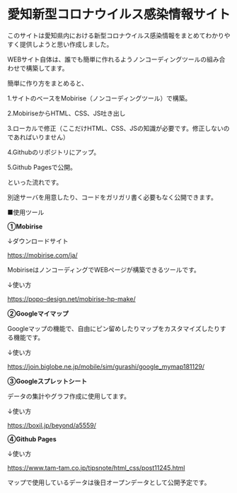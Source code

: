 # 愛知新型コロナウイルス感染情報サイト

このサイトは愛知県内における新型コロナウイルス感染情報をまとめてわかりやすく提供しようと思い作成しました。

WEBサイト自体は、誰でも簡単に作れるようノンコーディングツールの組み合わせで構築してます。

簡単に作り方をまとめると、

1.サイトのベースをMobirise（ノンコーディングツール）で構築。

2.MobiriseからHTML、CSS、JS吐き出し

3.ローカルで修正（ここだけHTML、CSS、JSの知識が必要です。修正しないのであればいりません）

4.Githubのリポジトリにアップ。

5.Github Pagesで公開。

といった流れです。

別途サーバを用意したり、コードをガリガリ書く必要もなく公開できます。

■使用ツール

**①Mobirise**

↓ダウンロードサイト

https://mobirise.com/ja/

MobiriseはノンコーディングでWEBページが構築できるツールです。

↓使い方

https://popo-design.net/mobirise-hp-make/

**②Googleマイマップ**

Googleマップの機能で、自由にピン留めしたりマップをカスタマイズしたりする機能です。

↓使い方

https://join.biglobe.ne.jp/mobile/sim/gurashi/google_mymap181129/

**③Googleスプレットシート**

データの集計やグラフ作成に使用してます。

↓使い方

https://boxil.jp/beyond/a5559/

**④Github Pages**

↓使い方

https://www.tam-tam.co.jp/tipsnote/html_css/post11245.html

マップで使用しているデータは後日オープンデータとして公開予定です。
